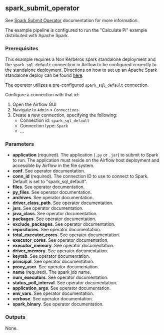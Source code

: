 ## spark_submit_operator

See [Spark Submit Operator](https://airflow.apache.org/docs/apache-airflow/1.10.12/_api/airflow/contrib/operators/spark_submit_operator/index.html) documentation for more information.

The example pipeline is configured to run the  "Calculate Pi" example distributed with Apache Spark.

### Prerequisites

This example requires a Non Kerberos spark standalone deployment and the `spark_sql_default` connection in Airflow to be configured correctly to the standalone deployment.
Directions on how to set up an Apache Spark standalone deploy can be found [here](https://spark.apache.org/docs/latest/spark-standalone.html).

The operator utilizes a pre-configured `spark_sql_default` connection.

Configure a connection with that id:
 1. Open the Airflow GUI
 1. Navigate to `Admin` > `Connections`
 1. Create a new connection, specifying the following:
    - Connection id:   `spark_sql_default`
    - Connection type: `Spark`
    - ...

### Parameters

- **application** (required). The application (`.py` or `.jar`) to submit to Spark to run. The application must reside on the Airflow host deployment and accessible by Airflow in the file system.
- **conf**. See operator documentation.
- **conn_id** (required). The connection ID to use to connect to Spark. Default is set to "spark_sql_default".
- **files**. See operator documentation.
- **py_files**. See operator documentation.
- **archives**. See operator documentation.
- **driver_class_path**. See operator documentation.
- **jars**. See operator documentation.
- **java_class**. See operator documentation.
- **packages**. See operator documentation.
- **exclude_packages**. See operator documentation.
- **repositories**. See operator documentation.
- **total_executor_cores**. See operator documentation.
- **executor_cores**. See operator documentation.
- **executor_memory**. See operator documentation.
- **driver_memory**. See operator documentation.
- **keytab**. See operator documentation.
- **principal**. See operator documentation.
- **proxy_user**. See operator documentation.
- **name** (required). The spark job name.
- **num_executors**. See operator documentation.
- **status_poll_interval**. See operator documentation.
- **application_args**. See operator documentation.
- **env_vars**. See operator documentation.
- **verbose**. See operator documentation.
- **spark_binary**. See operator documentation.

### Outputs

None.